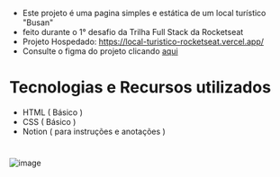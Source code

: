 - Este projeto é uma pagina simples e estática de um local turístico "Busan"
- feito durante o 1° desafio da Trilha Full Stack da Rocketseat
- Projeto Hospedado: https://local-turistico-rocketseat.vercel.app/
- Consulte o figma do projeto clicando [aqui](https://www.figma.com/design/64dBpORAhCPSwvr6Huqtzm/Local-Tur%C3%ADstico-(Community)?node-id=0-1&node-type=CANVAS&t=eTgBf3zLBMmc0qjY-0)

# Tecnologias e Recursos utilizados
- HTML ( Básico )
- CSS ( Básico )
- Notion ( para instruções e anotações )
# 
![image](https://github.com/user-attachments/assets/7c6cc642-86a9-4942-8508-36fb1179128e)
